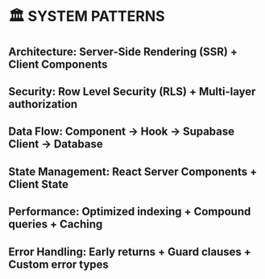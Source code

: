 # 🏛️ SYSTEM PATTERNS

## **Architecture**: Server-Side Rendering (SSR) + Client Components
## **Security**: Row Level Security (RLS) + Multi-layer authorization
## **Data Flow**: Component → Hook → Supabase Client → Database
## **State Management**: React Server Components + Client State
## **Performance**: Optimized indexing + Compound queries + Caching
## **Error Handling**: Early returns + Guard clauses + Custom error types
